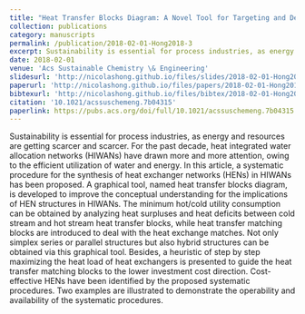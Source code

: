 ```yaml
---
title: "Heat Transfer Blocks Diagram: A Novel Tool for Targeting and Design of Heat Exchanger Networks Inside Heat Integrated Water Allocation Networks"
collection: publications
category: manuscripts
permalink: /publication/2018-02-01-Hong2018-3
excerpt: Sustainability is essential for process industries, as energy and resources are getting scarcer and scarcer. For the past decade, heat integrated water allocation networks (HIWANs) have drawn more and more attention, owing to the efficient utilization of water and energy. In this article, a systematic procedure for the synthesis of heat exchanger networks (HENs) in HIWANs has been proposed. A graphical tool, named heat transfer blocks diagram, is developed to improve the conceptual understanding for the implications of HEN structures in HIWANs. The minimum hot/cold utility consumption can be obtained by analyzing heat surpluses and heat deficits between cold stream and hot stream heat transfer blocks, while heat transfer matching blocks are introduced to deal with the heat exchange matches. Not only simplex series or parallel structures but also hybrid structures can be obtained via this graphical tool. Besides, a heuristic of step by step maximizing the heat load of heat exchangers is presented to guide the heat transfer matching blocks to the lower investment cost direction. Cost-effective HENs have been identified by the proposed systematic procedures. Two examples are illustrated to demonstrate the operability and availability of the systematic procedures.
date: 2018-02-01
venue: 'Acs Sustainable Chemistry \& Engineering'
slidesurl: 'http://nicolashong.github.io/files/slides/2018-02-01-Hong2018-3.pdf'
paperurl: 'http://nicolashong.github.io/files/papers/2018-02-01-Hong2018-3.pdf'
bibtexurl: 'http://nicolashong.github.io/files/bibtex/2018-02-01-Hong2018-3.bib'
citation: '10.1021/acssuschemeng.7b04315'
paperlink: https://pubs.acs.org/doi/full/10.1021/acssuschemeng.7b04315
---
```


Sustainability is essential for process industries, as energy and resources are getting scarcer and scarcer. For the past decade, heat integrated water allocation networks (HIWANs) have drawn more and more attention, owing to the efficient utilization of water and energy. In this article, a systematic procedure for the synthesis of heat exchanger networks (HENs) in HIWANs has been proposed. A graphical tool, named heat transfer blocks diagram, is developed to improve the conceptual understanding for the implications of HEN structures in HIWANs. The minimum hot/cold utility consumption can be obtained by analyzing heat surpluses and heat deficits between cold stream and hot stream heat transfer blocks, while heat transfer matching blocks are introduced to deal with the heat exchange matches. Not only simplex series or parallel structures but also hybrid structures can be obtained via this graphical tool. Besides, a heuristic of step by step maximizing the heat load of heat exchangers is presented to guide the heat transfer matching blocks to the lower investment cost direction. Cost-effective HENs have been identified by the proposed systematic procedures. Two examples are illustrated to demonstrate the operability and availability of the systematic procedures.

